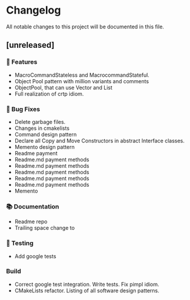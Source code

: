 # Changelog

All notable changes to this project will be documented in this file.

## [unreleased]

### 🚀 Features

- MacroCommandStateless and MacrocommandStateful.
- Object Pool pattern with million variants and comments
- ObjectPool, that can use Vector and List
- Full realization of crtp idiom.

### 🐛 Bug Fixes

- Delete garbage files.
- Changes in cmakelists
- Command design pattern
- Declare all Copy and Move Constructors in abstract Interface classes.
- Memento design pattern
- Readme payment
- Readme.md payment methods
- Readme.md payment methods
- Readme.md payment methods
- Readme.md payment methods
- Readme.md payment methods
- Memento

### 📚 Documentation

- Readme repo
- Trailing space change to <br>

### 🧪 Testing

- Add google tests

### Build

- Correct google test integration. Write tests. Fix pimpl idiom.
- CMakeLists refactor. Listing of all software design patterns.

<!-- generated by git-cliff -->
